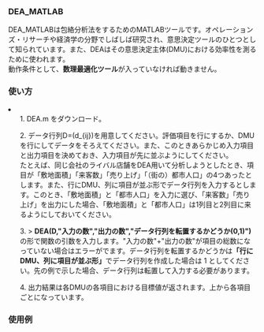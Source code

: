 <!--<h3>DEA_MATLAB</h3>
<p>DEA_MATLAB is a MATLAB tool for data envelopment analysis (DEA). DEA is one of decision making methods, and it is studyed in the field of operations research or economics. It is used for measuring the efficiency of decision making units (DMUs)<br>
The application needs <b>Mathematical Optimization</b> package.</p>
<h3>How to use</h3>
<li>
<ul> 1. Install DEA.m from ./DEA_MATLAB.</ul>
<ul> 2. Prepare a data matrix D=(d_{ij}). It is either possible if you input evaluation items or DMUs in rows.</ul>
</li>-->
<br>
<h3>DEA_MATLAB</h3>
<p>DEA_MATLABは包絡分析法をするためのMATLABツールです。オペレーションズ・リサーチや経済学の分野でしばしば研究され、意思決定ツールのひとつとして知られています。また、DEAはその意思決定主体(DMU)における効率性を測るために使われます。<br>
動作条件として、<b>数理最適化ツール</b>が入っていなければ動きません。</p>
<h3>使い方</h3>
<li>
<ul> 1. DEA.m をダウンロード。</ul>
<ul> 2. データ行列D=(d_{ij})を用意してください。評価項目を行にするか、DMUを行にしてデータをそろえてください。また、このときあらかじめ入力項目と出力項目を決めておき、入力項目が先に並ぶようにしてください。<br>たとえば、同じ会社のライバル店舗をDEA用いて分析しようとしたとき、項目が「敷地面積」「来客数」「売り上げ」「（街の）都市人口」の4つあったとします。また、行にDMU、列に項目が並ぶ形でデータ行列を入力するとします。このとき、「敷地面積」と「都市人口」を入力に選び、「来客数」「売り上げ」を出力にした場合、「敷地面積」と「都市人口」は1列目と2列目に来るようにしておいてください。</ul>
<ul> 3. > <b>DEA(D,"入力の数","出力の数","データ行列を転置するかどうか(0,1)")</b>の形で関数の引数を入力します。"入力の数"+"出力の数"が項目の総数になっていない場合はエラーがでます。データ行列を転置するかどうかは<b>「行にDMU、列に項目が並ぶ形」</b>でデータ行列を作成した場合は 1 としてください。先の例で示した場合、データ行列は転置して入力する必要があります。</ul>
<ul> 4. 出力結果は各DMUの各項目における目標値が返されます。上から各項目ごとになっています。</ul>
</li>
<h3>使用例</h3>
